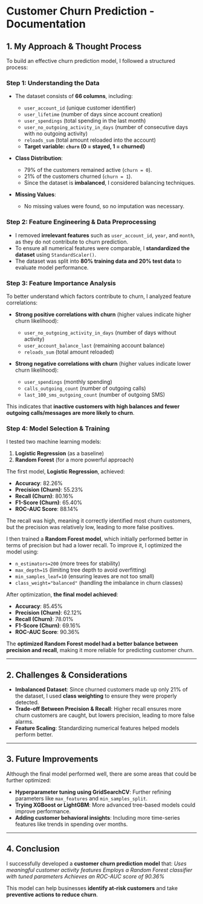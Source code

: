 # Customer Churn Prediction - Documentation

## 1. My Approach & Thought Process
To build an effective churn prediction model, I followed a structured process:

### Step 1: Understanding the Data
- The dataset consists of **66 columns**, including:
  - `user_account_id` (unique customer identifier)
  - `user_lifetime` (number of days since account creation)
  - `user_spendings` (total spending in the last month)
  - `user_no_outgoing_activity_in_days` (number of consecutive days with no outgoing activity)
  - `reloads_sum` (total amount reloaded into the account)
  - **Target variable: `churn` (0 = stayed, 1 = churned)**

- **Class Distribution**:
  - 79% of the customers remained active (`churn = 0`).
  - 21% of the customers churned (`churn = 1`).
  - Since the dataset is **imbalanced**, I considered balancing techniques.

- **Missing Values**:  
  - No missing values were found, so no imputation was necessary.

### Step 2: Feature Engineering & Data Preprocessing
- I removed **irrelevant features** such as `user_account_id`, `year`, and `month`, as they do not contribute to churn prediction.
- To ensure all numerical features were comparable, I **standardized the dataset** using `StandardScaler()`.
- The dataset was split into **80% training data and 20% test data** to evaluate model performance.

### Step 3: Feature Importance Analysis
To better understand which factors contribute to churn, I analyzed feature correlations:
- **Strong positive correlations with churn** (higher values indicate higher churn likelihood):
  - `user_no_outgoing_activity_in_days` (number of days without activity)
  - `user_account_balance_last` (remaining account balance)
  - `reloads_sum` (total amount reloaded)

- **Strong negative correlations with churn** (higher values indicate lower churn likelihood):
  - `user_spendings` (monthly spending)
  - `calls_outgoing_count` (number of outgoing calls)
  - `last_100_sms_outgoing_count` (number of outgoing SMS)

This indicates that **inactive customers with high balances and fewer outgoing calls/messages are more likely to churn**.

### Step 4: Model Selection & Training
I tested two machine learning models:
1. **Logistic Regression** (as a baseline)
2. **Random Forest** (for a more powerful approach)

The first model, **Logistic Regression**, achieved:
- **Accuracy**: 82.26%
- **Precision (Churn)**: 55.23%
- **Recall (Churn)**: 80.16%
- **F1-Score (Churn)**: 65.40%
- **ROC-AUC Score**: 88.14%

The recall was high, meaning it correctly identified most churn customers, but the precision was relatively low, leading to more false positives.

I then trained a **Random Forest model**, which initially performed better in terms of precision but had a lower recall. To improve it, I optimized the model using:
- `n_estimators=200` (more trees for stability)
- `max_depth=15` (limiting tree depth to avoid overfitting)
- `min_samples_leaf=10` (ensuring leaves are not too small)
- `class_weight="balanced"` (handling the imbalance in churn classes)

After optimization, **the final model achieved**:
- **Accuracy**: 85.45%
- **Precision (Churn)**: 62.12%
- **Recall (Churn)**: 78.01%
- **F1-Score (Churn)**: 69.16%
- **ROC-AUC Score**: 90.36%

The **optimized Random Forest model had a better balance between precision and recall**, making it more reliable for predicting customer churn.

---

## 2. Challenges & Considerations
- **Imbalanced Dataset**: Since churned customers made up only 21% of the dataset, I used **class weighting** to ensure they were properly detected.
- **Trade-off Between Precision & Recall**: Higher recall ensures more churn customers are caught, but lowers precision, leading to more false alarms.
- **Feature Scaling**: Standardizing numerical features helped models perform better.

---

## 3. Future Improvements
Although the final model performed well, there are some areas that could be further optimized:
- **Hyperparameter tuning using GridSearchCV**: Further refining parameters like `max_features` and `min_samples_split`.
- **Trying XGBoost or LightGBM**: More advanced tree-based models could improve performance.
- **Adding customer behavioral insights**: Including more time-series features like trends in spending over months.

---

## 4. Conclusion
I successfully developed a **customer churn prediction model** that:
*Uses meaningful customer activity features* 
*Employs a Random Forest classifier with tuned parameters*
*Achieves an ROC-AUC score of 90.36%*

This model can help businesses **identify at-risk customers** and take **preventive actions to reduce churn**.
